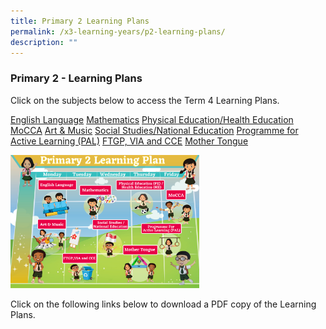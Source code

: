```yaml
---
title: Primary 2 Learning Plans
permalink: /x3-learning-years/p2-learning-plans/
description: ""
---
```

### Primary 2 - Learning Plans

Click on the subjects below to access the Term 4 Learning Plans.

[English Language](/files/p2el.pdf) [Mathematics](/files/p2math.pdf) [Physical Education/Health Education](/files/p2phe.pdf) [MoCCA](/files/p2mocca.pdf) [Art & Music](/files/p2aam.pdf) [Social Studies/National Education](/files/p2ness.pdf) [Programme for Active Learning (PAL)](/files/p2pal.pdf) [FTGP, VIA and CCE](/files/p2ftgp.pdf) [Mother Tongue](/files/p2mt.pdf)

<img src="/images/p2lp.png" style="width:60%">

Click on the following links below to download a PDF copy of the Learning Plans.